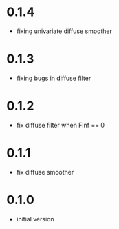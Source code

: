 0.1.4
=====
- fixing univariate diffuse smoother

0.1.3
=====
- fixing bugs in diffuse filter

0.1.2
=====
- fix diffuse filter when Finf == 0

0.1.1
=====
- fix diffuse smoother

0.1.0
====
- initial version
